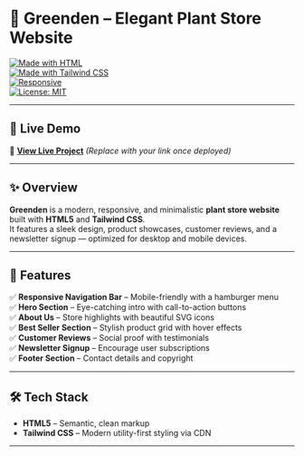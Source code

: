 # 🌿 Greenden – Elegant Plant Store Website  

[![Made with HTML](https://img.shields.io/badge/Made%20with-HTML-orange?style=flat-square)](https://developer.mozilla.org/en-US/docs/Web/HTML)  
[![Made with Tailwind CSS](https://img.shields.io/badge/Made%20with-Tailwind%20CSS-38B2AC?style=flat-square)](https://tailwindcss.com/)  
[![Responsive](https://img.shields.io/badge/Responsive-Yes-brightgreen?style=flat-square)](#)  
[![License: MIT](https://img.shields.io/badge/License-MIT-blue.svg?style=flat-square)](LICENSE)  

---

## 📍 Live Demo  
🚀 **[View Live Project]()** *(Replace with your link once deployed)*

---

## ✨ Overview

**Greenden** is a modern, responsive, and minimalistic **plant store website** built with **HTML5** and **Tailwind CSS**.  
It features a sleek design, product showcases, customer reviews, and a newsletter signup — optimized for desktop and mobile devices.

---

## 🌟 Features

✅ **Responsive Navigation Bar** – Mobile-friendly with a hamburger menu  
✅ **Hero Section** – Eye-catching intro with call-to-action buttons  
✅ **About Us** – Store highlights with beautiful SVG icons  
✅ **Best Seller Section** – Stylish product grid with hover effects  
✅ **Customer Reviews** – Social proof with testimonials  
✅ **Newsletter Signup** – Encourage user subscriptions  
✅ **Footer Section** – Contact details and copyright  

---

## 🛠 Tech Stack

- **HTML5** – Semantic, clean markup  
- **Tailwind CSS** – Modern utility-first styling via CDN  

---
